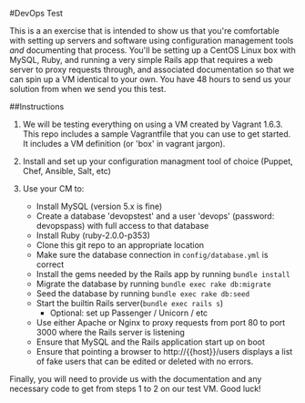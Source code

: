 #DevOps Test

This is a an exercise that is intended to show us that you're comfortable with setting up servers and software using configuration management tools *and* documenting that process. You'll be setting up a CentOS Linux box with MySQL, Ruby, and running a very simple Rails app that requires a web server to proxy requests through, and associated documentation so that we can spin up a VM identical to your own. You have 48 hours to send us your solution from when we send you this test.

##Instructions

 1. We will be testing everything on using a VM created by Vagrant 1.6.3. This repo includes a sample Vagrantfile that you can use to get started. It includes a VM definition (or 'box' in vagrant jargon).

  2. Install and set up your configuration managment tool of choice (Puppet, Chef, Ansible, Salt, etc)

 3. Use your CM to:
 
    * Install MySQL (version 5.x is fine)
    * Create a database 'devopstest' and a user 'devops' (password: devopspass) with full access to that database
    * Install Ruby (ruby-2.0.0-p353)
    * Clone this git repo to an appropriate location
    * Make sure the database connection in `config/database.yml` is correct
    * Install the gems needed by the Rails app by running `bundle install`
    * Migrate the database by running `bundle exec rake db:migrate`
    * Seed the database by running `bundle exec rake db:seed`
    * Start the builtin Rails server(`bundle exec rails s`)
        * Optional: set up Passenger / Unicorn / etc
    * Use either Apache or Nginx to proxy requests from port 80 to port 3000 where the Rails server is listening
    * Ensure that MySQL and the Rails application start up on boot
    * Ensure that pointing a browser to http://{{host}}/users displays a list of fake users that can be edited or deleted with no errors.

Finally, you will need to provide us with the documentation and any necessary code to get from steps 1 to 2 on our test VM. Good luck!
